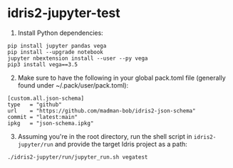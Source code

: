 # idris2-jupyter-test


1) Install Python dependencies:
```
pip install jupyter pandas vega
pip install --upgrade notebook
jupyter nbextension install --user --py vega
pip3 install vega==3.5
```
2) Make sure to have the following in your global pack.toml file (generally found under ~/.pack/user/pack.toml):
```
[custom.all.json-schema]
type   = "github"
url    = "https://github.com/madman-bob/idris2-json-schema"
commit = "latest:main"
ipkg   = "json-schema.ipkg"
```
3) Assuming you're in the root directory, run the shell script in `idris2-jupyter/run` and provide the target Idris project as a path:
```
./idris2-jupyter/run/jupyter_run.sh vegatest
```
